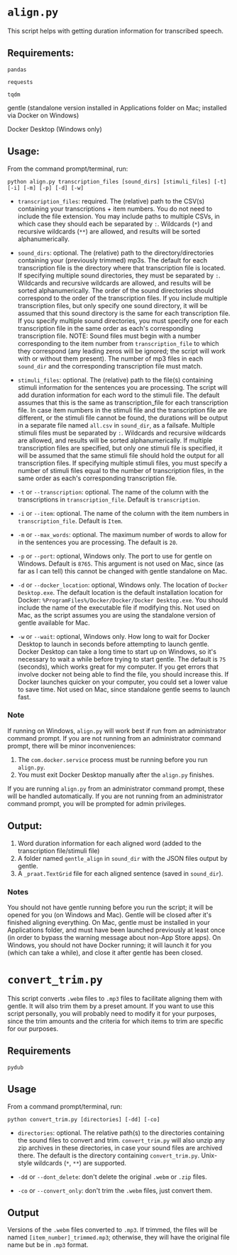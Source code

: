 
# `align.py`

This script helps with getting duration information for transcribed speech.

## Requirements:
`pandas`

`requests`

`tqdm`

gentle (standalone version installed in Applications folder on Mac; installed via Docker on Windows)

Docker Desktop (Windows only)

## Usage:

From the command prompt/terminal, run:

`python align.py transcription_files [sound_dirs] [stimuli_files] [-t] [-i] [-m] [-p] [-d] [-w]`

- `transcription_files`: required. The (relative) path to the CSV(s) containing your transcriptions + item numbers. You do not need to include the file extension. You may include paths to multiple CSVs, in which case they should each be separated by `:`. Wildcards (`*`) and recursive wildcards (`**`) are allowed, and results will be sorted alphanumerically.

- `sound_dirs`: optional. The (relative) path to the directory/directories containing your (previously trimmed) mp3s. The default for each transcription file is the directory where that transcription file is located. If specifying multiple sound directories, they must be separated by `:`. Wildcards and recursive wildcards are allowed, and results will be sorted alphanumerically. The order of the sound directories should correspond to the order of the transcription files. If you include multiple transcription files, but only specify one sound directory, it will be assumed that this sound directory is the same for each transcription file. If you specify multiple sound directories, you must specify one for each transcription file in the same order as each's corresponding transcription file. NOTE: Sound files must begin with a number corresponding to the item number from `transcription_file` to which they correspond (any leading zeros will be ignored; the script will work with or without them present). The number of mp3 files in each `sound_dir` and the corresponding transcription file must match.

- `stimuli_files`: optional. The (relative) path to the file(s) containing stimuli information for the sentences you are processing. The script will add duration information for each word to the stimuli file. The default assumes that this is the same as transcription_file for each transcription file. In case item numbers in the stimuli file and the transcription file are different, or the stimuli file cannot be found, the durations will be output in a separate file named `all.csv` in `sound_dir`, as a failsafe. Multiple stimuli files must be separated by `:`. Wildcards and recursive wildcards are allowed, and results will be sorted alphanumerically. If multiple transcription files are specified, but only one stimuli file is specified, it will be assumed that the same stimuli file should hold the output for all transcription files. If specifying multiple stimuli files, you must specify a number of stimuli files equal to the number of transcription files, in the same order as each's corresponding transcription file.

- `-t` or `--transcription`: optional. The name of the column with the transcriptions in `transcription_file`. Default is `transcription`.

- `-i` or `--item`: optional. The name of the column with the item numbers in `transcription_file`. Default is `Item`.

- `-m` or `--max_words`: optional. The maximum number of words to allow for in the sentences you are processing. The default is `20`.

- `-p` or `--port`: optional, Windows only. The port to use for gentle on Windows. Default is `8765`. This argument is not used on Mac, since (as far as I can tell) this cannot be changed with gentle standalone on Mac.

- `-d` or `--docker_location`: optional, Windows only. The location of `Docker Desktop.exe`. The default location is the default installation location for Docker: `%ProgramFiles%/Docker/Docker/Docker Desktop.exe`. You should include the name of the executable file if modifying this. Not used on Mac, as the script assumes you are using the standalone version of gentle available for Mac.

- `-w` or `--wait`: optional, Windows only. How long to wait for Docker Desktop to launch in seconds before attempting to launch gentle. Docker Desktop can take a long time to start up on Windows, so it's necessary to wait a while before trying to start gentle. The default is `75` (seconds), which works great for my computer. If you get errors that involve docker not being able to find the file, you should increase this. If Docker launches quicker on your computer, you could set a lower value to save time. Not used on Mac, since standalone gentle seems to launch fast.

### Note 

If running on Windows, `align.py` will work best if run from an administrator command prompt. If you are not running from an administrator command prompt, there will be minor inconveniences:

1. The `com.docker.service` process must be running before you run `align.py`.
2. You must exit Docker Desktop manually after the `align.py` finishes.

If you are running `align.py` from an administrator command prompt, these will be handled automatically. If you are not running from an administrator command prompt, you will be prompted for admin privileges.

## Output:

1. Word duration information for each aligned word (added to the transcription file/stimuli file)
2. A folder named `gentle_align` in `sound_dir` with the JSON files output by gentle.
3. A `_praat.TextGrid` file for each aligned sentence (saved in `sound_dir`).

### Notes

You should not have gentle running before you run the script; it will be opened for you (on Windows and Mac). Gentle will be closed after it's finished aligning everything. On Mac, gentle must be installed in your Applications folder, and must have been launched previously at least once (in order to bypass the warning message about non-App Store apps). On Windows, you should not have Docker running; it will launch it for you (which can take a while), and close it after gentle has been closed.

# `convert_trim.py`

This script converts `.webm` files to `.mp3` files to facilitate aligning them with gentle. It will also trim them by a preset amount. If you want to use this script personally, you will probably need to modify it for your purposes, since the trim amounts and the criteria for which items to trim are specific for our purposes.

## Requirements

`pydub`

## Usage

From a command prompt/terminal, run:

`python convert_trim.py [directories] [-dd] [-co]`

- `directories`: optional. The relative path(s) to the directories containing the sound files to convert and trim. `convert_trim.py` will also unzip any zip archives in these directories, in case your sound files are archived there. The default is the directory containing `convert_trim.py`. Unix-style wildcards (`*`, `**`) are supported.

- `-dd` or `--dont_delete`: don't delete the original `.webm` or `.zip` files.

- `-co` or `--convert_only`: don't trim the `.webm` files, just convert them.

## Output

Versions of the `.webm` files converted to `.mp3`. If trimmed, the files will be named `[item_number]_trimmed.mp3`; otherwise, they will have the original file name but be in `.mp3` format.
